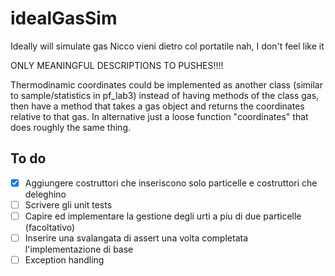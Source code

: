# idealGasSim

Ideally will simulate gas
Nicco vieni dietro col portatile
nah, I don't feel like it

ONLY MEANINGFUL DESCRIPTIONS TO PUSHES!!!!

Thermodinamic coordinates could be implemented as another class (similar to sample/statistics in pf_lab3) instead of having methods of the class gas, then have a method that takes a  gas object and returns the coordinates relative to that gas.
In alternative just a loose function "coordinates" that does roughly the same thing.

## To do

- [x] Aggiungere costruttori che inseriscono solo particelle e costruttori che deleghino
- [ ] Scrivere gli unit tests
- [ ] Capire ed implementare la gestione degli urti a piu di due particelle (facoltativo)
- [ ] Inserire una svalangata di assert una volta completata l'implementazione di base
- [ ] Exception handling
